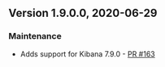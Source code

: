 ## Version 1.9.0.0, 2020-06-29

### Maintenance
  * Adds support for Kibana 7.9.0 - [PR #163](https://github.com/opendistro-for-elasticsearch/alerting-kibana-plugin/pull/171)
